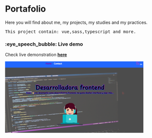 # Portafolio
Here you will find about me, my projects, my studies and my practices.
<pre>
This project contain: vue,sass,typescript and more.
</pre>

<h3>:eye_speech_bubble: Live demo</h3>

Check live demonstration <a href="https://dayanab01.github.io/portafolio/"><strong>here</strong></a>

<img width="90%" src="https://github.com/DayanaB01/portafolio/blob/main/src/assets/z_images/preview.png" alt="preview"/>
